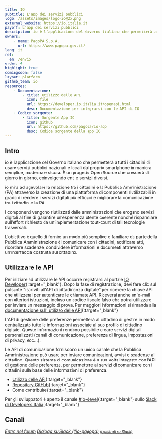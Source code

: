 ```yaml
---
title: IO
subtitle: L'app dei servizi pubblici
logo: /assets/images/logo-io@2x.png
external_website: https://io.italia.it
payoff: L'app dei servizi pubblici
description: io è l’applicazione del Governo italiano che permetterà a tutti i cittadini di usare servizi pubblici nazionali e locali dal proprio smartphone in maniera semplice, moderna e sicura.
owners:
    - name: PagoPA S.p.A.
      url: https://www.pagopa.gov.it/
lang: it
ref:
  en: /en/io
order: 4
highlight: true
comingsoon: false
layout: platform
github_team: io
resources:
    - Documentazione:
        - title: Utilizzo delle API
          icon: file
          url: https://developer.io.italia.it/openapi.html
          desc: Documentazione per integrarsi con le API di IO
    - Codice sorgente:
        - title: Sorgente App IO
          icon: github
          url: https://github.com/pagopa/io-app
          desc: Codice sorgente della app IO
---
```


## Intro

io è l’applicazione del Governo italiano che permetterà a tutti i cittadini di usare servizi pubblici nazionali e locali dal proprio smartphone in maniera semplice, moderna e sicura.
È un progetto Open Source che crescerà di giorno in giorno, coinvolgendo enti e servizi diversi.

io mira ad agevolare la relazione tra i cittadini e la Pubblica Amministrazione (PA) attraverso la creazione di una piattaforma di componenti riutilizzabili in grado di rendere i servizi digitali più efficaci e migliorare la comunicazione tra i cittadini e la PA.

I componenti vengono riutilizzati dalle amministrazioni che erogano servizi digitali al fine di garantire un’esperienza utente coerente nonché risparmiare sull’effort richiesto da un’implementazione tout-court di tali tecnologie trasversali.

L’obiettivo è quello di fornire un modo più semplice e familiare da parte della Pubblica Amministrazione di comunicare con i cittadini, notificare atti, ricordare scadenze, condividere informazioni e documenti attraverso un’interfaccia costruita sul cittadino.

## Utilizzare le API

Per iniziare ad utilizzare le API occorre registrarsi al portale [IO Developer](https://developer.io.italia.it/){:target="_blank"}. Dopo la fase di registrazione, devi fare clic sul pulsante "iscriviti all'API di cittadinanza digitale" per ricevere la chiave API che utilizzerai per autenticare le chiamate API. Riceverai anche un'e-mail con ulteriori istruzioni, incluso un codice fiscale falso che potrai utilizzare per inviare un messaggio di prova. Per maggiori informazioni si rimanda alla [documentazione sull' utilizzo delle API](https://developer.io.italia.it/openapi.html){:target="_blank"}

L’API di gestione delle preferenze permetterà al cittadino di gestire in modo centralizzato tutte le informazioni associate al suo profilo di cittadino digitale. Queste informazioni rendono possibile creare servizi digitali personalizzati (canali di comunicazione, preferenza di lingua, impostazioni di privacy, ecc…).

Le API di comunicazione forniscono un unico canale che la Pubblica Amministrazione può usare per inviare comunicazioni, avvisi e scadenze al cittadino. Questo sistema di comunicazione è a sua volta integrato con l’API di gestione delle preferenze, per permettere ai servizi di comunicare con i cittadini sulla base delle informazioni di preferenza.

* [Utilizzo delle API](https://developer.io.italia.it/openapi.html){:target="_blank"}
* [Repository GitHub](https://github.com/pagopa/io-app){:target="_blank"}
* [Come contribuire](https://github.com/pagopa/io/blob/master/CONTRIBUTING.it.md){:target="_blank"}

Per gli sviluppatori è aperto il canale [#io-devel](https://developersitalia.slack.com/messages/CA70BM37X){:target="_blank"} sullo [Slack di Developers Italia](https://slack.developers.italia.it){:target="_blank"}

## Canali

<a class="btn btn-primary" href="https://forum.italia.it/c/progetto-io/" target="_blank"><i class="it-horn" /> Entra nel forum</a>
<a class="btn btn-primary" href="https://developersitalia.slack.com/archives/CJCJU0U3V" target="_blank"><i class="it-comment" /> Dialoga su Slack (#io-pagopa)</a> <a href="https://slack.developers.italia.it/" target="_blank"><small>(registrati su Slack)</small></a>
